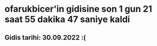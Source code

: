 # ofarukbicer'in gidisine son 1 gun 21 saat 55 dakika 47 saniye kaldi

## Gidis tarihi: 30.09.2022 :(